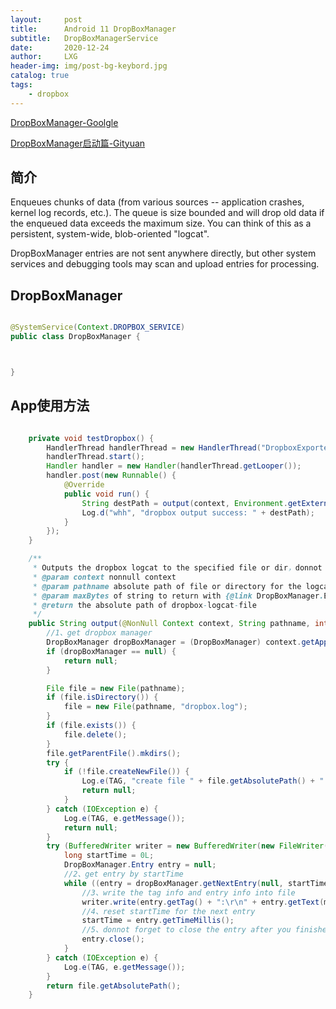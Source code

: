 ```yaml
---
layout:     post
title:      Android 11 DropBoxManager
subtitle:   DropBoxManagerService
date:       2020-12-24
author:     LXG
header-img: img/post-bg-keybord.jpg
catalog: true
tags:
    - dropbox
---
```


[DropBoxManager-Goolgle](https://developer.android.com/reference/android/os/DropBoxManager)

[DropBoxManager启动篇-Gityuan](http://gityuan.com/2016/06/12/DropBoxManagerService/)

## 简介

Enqueues chunks of data (from various sources -- application crashes, kernel log records, etc.). The queue is size bounded and will drop old data if the enqueued data exceeds the maximum size. You can think of this as a persistent, system-wide, blob-oriented "logcat".

DropBoxManager entries are not sent anywhere directly, but other system services and debugging tools may scan and upload entries for processing.


## DropBoxManager

```java

@SystemService(Context.DROPBOX_SERVICE)
public class DropBoxManager {



}

```

## App使用方法

```java

    private void testDropbox() {
        HandlerThread handlerThread = new HandlerThread("DropboxExporter");
        handlerThread.start();
        Handler handler = new Handler(handlerThread.getLooper());
        handler.post(new Runnable() {
            @Override
            public void run() {
                String destPath = output(context, Environment.getExternalStorageDirectory().getPath() + "/dropbox.log", 800 * 1024);
                Log.d("whh", "dropbox output success: " + destPath);
            }
        });
    }

    /**
     * Outputs the dropbox logcat to the specified file or dir，donnot do this in the main thread
     * @param context nonnull context
     * @param pathname absolute path of file or directory for the logcat，if give a directory, default file name is "dropbox.log"
     * @param maxBytes of string to return with {@link DropBoxManager.Entry#getText(int)}
     * @return the absolute path of dropbox-logcat-file
     */
    public String output(@NonNull Context context, String pathname, int maxBytes) {
        //1、get dropbox manager
        DropBoxManager dropBoxManager = (DropBoxManager) context.getApplicationContext().getSystemService(Context.DROPBOX_SERVICE);
        if (dropBoxManager == null) {
            return null;
        }

        File file = new File(pathname);
        if (file.isDirectory()) {
            file = new File(pathname, "dropbox.log");
        }
        if (file.exists()) {
            file.delete();
        }
        file.getParentFile().mkdirs();
        try {
            if (!file.createNewFile()) {
                Log.e(TAG, "create file " + file.getAbsolutePath() + " failed");
                return null;
            }
        } catch (IOException e) {
            Log.e(TAG, e.getMessage());
            return null;
        }
        try (BufferedWriter writer = new BufferedWriter(new FileWriter(file.getAbsolutePath(), true))){
            long startTime = 0L;
            DropBoxManager.Entry entry = null;
            //2、get entry by startTime
            while ((entry = dropBoxManager.getNextEntry(null, startTime)) != null) {
                //3、write the tag info and entry info into file
                writer.write(entry.getTag() + ":\r\n" + entry.getText(maxBytes) + "\r\n\r\n");
                //4、reset startTime for the next entry
                startTime = entry.getTimeMillis();
                //5、donnot forget to close the entry after you finished your task
                entry.close();
            }
        } catch (IOException e) {
            Log.e(TAG, e.getMessage());
        }
        return file.getAbsolutePath();
    }

```
